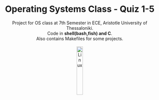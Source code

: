 <H1 align=center> Operating Systems Class - Quiz 1-5 </H1>

<p align=center> 
  Project for OS class at 7th Semester in ECE, Aristotle University of Thessaloniki.<br>
  Code in <b>shell(bash,fish) and C</b>.<br>
  Also contains Makefiles for some projects.
  <br>
  <br>
  <img src="https://github.com/tsarnadelis/OS-quiz/assets/81568914/1c43187e-7e43-4e77-8d8e-1d44efd62cb2" width=20% length=20% alt="Linux">
</p>

